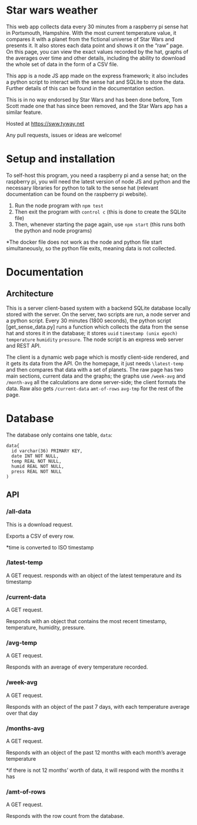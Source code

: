# Star wars weather
This web app collects data every 30 minutes from a raspberry pi sense hat in Portsmouth, Hampshire. With the most current temperature value, it compares it with a planet from the fictional universe of Star Wars and presents it. It also stores each data point and shows it on the “raw” page. On this page, you can view the exact values recorded by the hat, graphs of the averages over time and other details, including the ability to download the whole set of data in the form of a CSV file.

This app is a node JS app made on the express framework; it also includes a python script to interact with the sense hat and SQLite to store the data. Further details of this can be found in the documentation section.

This is in no way endorsed by Star Wars and has been done before, Tom Scott made one that has since been removed, and the Star Wars app has a similar feature. 

Hosted at https://sww.tyway.net

Any pull requests, issues or ideas are welcome! 

# Setup and installation
To self-host this program, you need a raspberry pi and a sense hat; on the raspberry pi, you will need the latest version of node JS and python and the necessary libraries for python to talk to the sense hat (relevant documentation can be found on the raspberry pi website).

1.	Run the node program with `npm test`
2.	Then exit the program with `control c` (this is done to create the SQLite file)
3.	Then, whenever starting the page again, use `npm start` (this runs both the python and node programs)

*The docker file does not work as the node and python file start simultaneously, so the python file exits, meaning data is not collected.

# Documentation
## Architecture
This is a server client-based system with a backend SQLite database locally stored with the server. On the server, two scripts are run, a node server and a python script. Every 30 minutes (1800 seconds), the python script [get_sense_data.py] runs a function which collects the data from the sense hat and stores it in the database; it stores `uuid` `timestamp (unix epoch)` `temperature` `humidity` `pressure`. The node script is an express web server and REST API.

The client is a dynamic web page which is mostly client-side rendered, and it gets its data from the API. On the homepage, it just needs `\latest-temp` and then compares that data with a set of planets. The raw page has two main sections, current data and the graphs; the graphs use `/week-avg` and `/month-avg` all the calculations are done server-side; the client formats the data. Raw also gets `/current-data` `amt-of-rows` `avg-tmp` for the rest of the page.

# Database
The database only contains one table, `data`:
```
data{
  id varchar(36) PRIMARY KEY,
  date INT NOT NULL,
  temp REAL NOT NULL,
  humid REAL NOT NULL,
  press REAL NOT NULL
)
```

## API

### /all-data
This is a download request.

Exports a CSV of every row.

*time is converted to ISO timestamp 

### /latest-temp
A GET request.
responds with an object of the latest temperature and its timestamp

### /current-data
A GET request.

Responds with an object that contains the most recent timestamp, temperature, humidity, pressure.

### /avg-temp
A GET request.

Responds with an average of every temperature recorded.

### /week-avg
A GET request.

Responds with an object of the past 7 days, with each temperature average over that day

### /months-avg
A GET request.

Responds with an object of the past 12 months with each month’s average temperature

*if there is not 12 months’ worth of data, it will respond with the months it has

### /amt-of-rows
A GET request.

Responds with the row count from the database.
